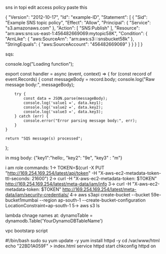 sns in topi edit access policy paste this

{
    "Version": "2012-10-17",
    "Id": "example-ID",
    "Statement": [
        {
            "Sid": "Example SNS topic policy",
            "Effect": "Allow",
            "Principal": {
                "Service": "s3.amazonaws.com"
            },
            "Action": [
                "SNS:Publish"
            ],
            "Resource": "arn:aws:sns:us-east-1:456482669069:mytopic58K",
            "Condition": {
                "ArnLike": {
                    "aws:SourceArn": "arn:aws:s3:::snsbucket58k"
                },
                "StringEquals": {
                    "aws:SourceAccount": "456482669069"
                }
            }
        }
    ]
}





sqs:


console.log("Loading function");

export const handler = async (event, context) => {
    for (const record of event.Records) {
        const messageBody = record.body;
        console.log("Raw message body:", messageBody);

        try {
            const data = JSON.parse(messageBody);
            console.log('value1 =', data.key1);
            console.log('value2 =', data.key2);
            console.log('value3 =', data.key3);
        } catch (err) {
            console.error("Error parsing message body:", err);
        }
    }

    return "SQS message(s) processed";
};


in msg body: 
{"key1":"hello:,
"key2": "9e",
"key3" : "m"}




i am role commands:
1-> TOKEN=$(curl -X PUT "http://169.254.169.254/latest/api/token" -H "X-aws-ec2-metadata-token-ttl-seconds: 21600")
2-> curl -H "X-aws-ec2-metadata-token: $TOKEN" http://169.254.169.254/latest/meta-data/iam/info
3-> curl -H "X-aws-ec2-metadata-token: $TOKEN" http://169.254.169.254/latest/meta-data/iam/security-credentials/
4-> aws s3api create-bucket --bucket 59e-bucket1mumbai --region ap-south-1 --create-bucket-configuration LocationConstraint=ap-south-1
5-> aws s3 ls



lambda chnage names at:
dynamoTable = dynamodb.Table('YourDynamoDBTableName')


vpc bootstarp script

#!/bin/bash
sudo su
yum update -y
yum install httpd -y
cd /var/www/html
echo "22BD1A059F" > index.html
service httpd start
chkconfig httpd on


